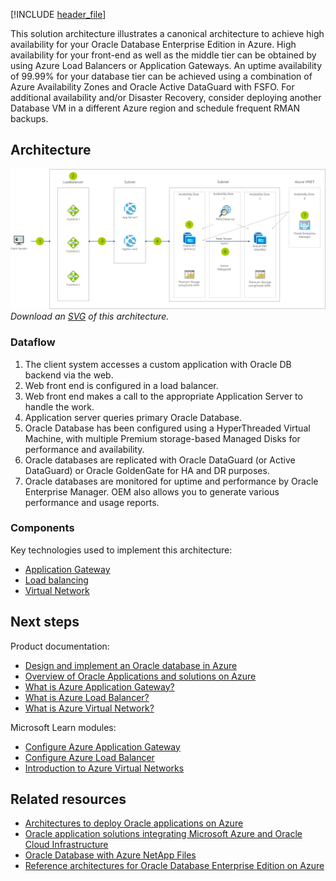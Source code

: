 [!INCLUDE [header_file](../../../includes/sol-idea-header.md)]

This solution architecture illustrates a canonical architecture to achieve high availability for your Oracle Database Enterprise Edition in Azure. High availability for your front-end as well as the middle tier can be obtained by using Azure Load Balancers or Application Gateways. An uptime availability of 99.99% for your database tier can be achieved using a combination of Azure Availability Zones and Oracle Active DataGuard with FSFO. For additional availability and/or Disaster Recovery, consider deploying another Database VM in a different Azure region and schedule frequent RMAN backups.

## Architecture

![Architecture diagram](../media/reference-architecture-for-oracle-database-on-azure.png)
*Download an [SVG](../media/reference-architecture-for-oracle-database-on-azure.svg) of this architecture.*

### Dataflow

1. The client system accesses a custom application with Oracle DB backend via the web.
1. Web front end is configured in a load balancer.
1. Web front end makes a call to the appropriate Application Server to handle the work.
1. Application server queries primary Oracle Database.
1. Oracle Database has been configured using a HyperThreaded Virtual Machine, with multiple Premium storage-based Managed Disks for performance and availability.
1. Oracle databases are replicated with Oracle DataGuard (or Active DataGuard) or Oracle GoldenGate for HA and DR purposes.
1. Oracle databases are monitored for uptime and performance by Oracle Enterprise Manager. OEM also allows you to generate various performance and usage reports.

### Components

Key technologies used to implement this architecture:

- [Application Gateway](https://azure.microsoft.com/services/application-gateway)
- [Load balancing](https://azure.microsoft.com/products/azure-load-balancing)
- [Virtual Network](https://azure.microsoft.com/services/virtual-network)

## Next steps

Product documentation:

- [Design and implement an Oracle database in Azure](/azure/virtual-machines/workloads/oracle/oracle-design)
- [Overview of Oracle Applications and solutions on Azure](/azure/virtual-machines/workloads/oracle/oracle-overview)
- [What is Azure Application Gateway?](/azure/application-gateway/overview)
- [What is Azure Load Balancer?](/azure/load-balancer/load-balancer-overview)
- [What is Azure Virtual Network?](/azure/virtual-network/virtual-networks-overview)

Microsoft Learn modules:

- [Configure Azure Application Gateway](/learn/modules/configure-azure-application-gateway)
- [Configure Azure Load Balancer](/learn/modules/configure-azure-load-balancer)
- [Introduction to Azure Virtual Networks](/learn/modules/introduction-to-azure-virtual-networks)

## Related resources

- [Architectures to deploy Oracle applications on Azure](/azure/virtual-machines/workloads/oracle/oracle-oci-applications)
- [Oracle application solutions integrating Microsoft Azure and Oracle Cloud Infrastructure](/azure/virtual-machines/workloads/oracle/oracle-oci-overview)
- [Oracle Database with Azure NetApp Files](../../example-scenario/file-storage/oracle-azure-netapp-files.yml)
- [Reference architectures for Oracle Database Enterprise Edition on Azure](/azure/virtual-machines/workloads/oracle/oracle-reference-architecture)

